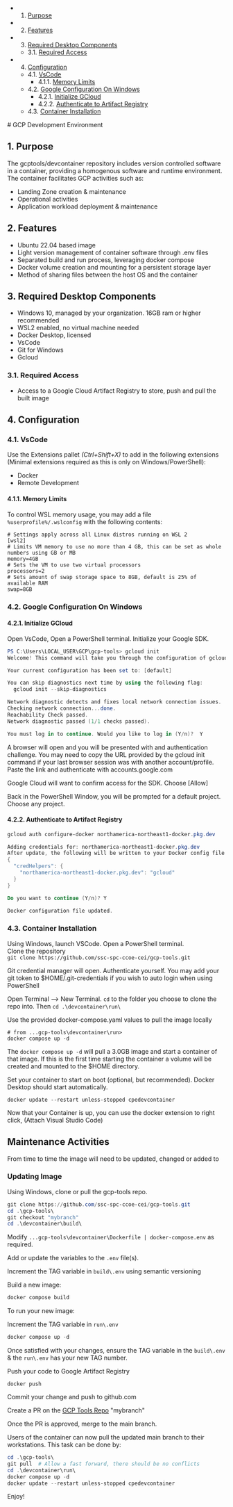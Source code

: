 <!-- vscode-markdown-toc -->
* 1. [Purpose](#Purpose)
* 2. [Features](#Features)
* 3. [Required Desktop Components](#RequiredDesktopComponents)
	* 3.1. [Required Access](#RequiredAccess)
* 4. [Configuration](#Configuration)
	* 4.1. [VsCode](#VsCode)
		* 4.1.1. [Memory Limits](#MemoryLimits)
	* 4.2. [Google Configuration On Windows](#GoogleConfigurationOnWindows)
		* 4.2.1. [Initialize GCloud](#InitializeGCloud)
		* 4.2.2. [Authenticate to Artifact Registry](#AuthenticatetoArtifactRegistry)
	* 4.3. [Container Installation](#ContainerInstallation)

<!-- vscode-markdown-toc-config
	numbering=true
	autoSave=true
	/vscode-markdown-toc-config -->
<!-- /vscode-markdown-toc --># GCP Development Environment



##  1. <a name='Purpose'></a>Purpose

The gcptools/devcontainer repository includes version controlled software in a container, providing a homogenous software and runtime environment. The container facilitates GCP activities such as:

- Landing Zone creation & maintenance
- Operational activities
- Application workload deployment & maintenance

##  2. <a name='Features'></a>Features

- Ubuntu 22.04 based image
- Light version management of container software through .env files
- Separated build and run process, leveraging docker compose
- Docker volume creation and mounting for a persistent storage layer
- Method of sharing files between the host OS and the container

##  3. <a name='RequiredDesktopComponents'></a>Required Desktop Components

- Windows 10, managed by your organization. 16GB ram or higher recommended
- WSL2 enabled, no virtual machine needed
- Docker Desktop, licensed
- VsCode
- Git for Windows
- Gcloud

###  3.1. <a name='RequiredAccess'></a>Required Access

- Access to a Google Cloud Artifact Registry to store, push and pull the built image

##  4. <a name='Configuration'></a>Configuration

###  4.1. <a name='VsCode'></a>VsCode

Use the Extensions pallet *(Ctrl+Shift+X)* to add in the following extensions (Minimal extensions required as this is only on Windows/PowerShell):

- Docker
- Remote Development

####  4.1.1. <a name='MemoryLimits'></a>Memory Limits

To control WSL memory usage, you may add a file `%userprofile%/.wslconfig` with the following contents:

```plaintext
# Settings apply across all Linux distros running on WSL 2
[wsl2]
# Limits VM memory to use no more than 4 GB, this can be set as whole numbers using GB or MB
memory=4GB
# Sets the VM to use two virtual processors
processors=2
# Sets amount of swap storage space to 8GB, default is 25% of available RAM
swap=8GB
```

###  4.2. <a name='GoogleConfigurationOnWindows'></a>Google Configuration On Windows

####  4.2.1. <a name='InitializeGCloud'></a>Initialize GCloud

Open VsCode, Open a PowerShell terminal. Initialize your Google SDK.

```PowerShell
PS C:\Users\LOCAL_USER\GCP\gcp-tools> gcloud init
Welcome! This command will take you through the configuration of gcloud.

Your current configuration has been set to: [default]

You can skip diagnostics next time by using the following flag:
  gcloud init --skip-diagnostics

Network diagnostic detects and fixes local network connection issues.
Checking network connection...done.
Reachability Check passed.
Network diagnostic passed (1/1 checks passed).

You must log in to continue. Would you like to log in (Y/n)?  Y
```

A browser will open and you will be presented with and authentication challenge. You may need to copy the URL provided by the gcloud init command if your last browser session was with another account/profile. Paste the link and authenticate with accounts.google.com

Google Cloud will want to confirm access for the SDK. Choose [Allow]

Back in the PowerShell Window, you will be prompted for a default project. Choose any project.

####  4.2.2. <a name='AuthenticatetoArtifactRegistry'></a>Authenticate to Artifact Registry


```PowerShell
gcloud auth configure-docker northamerica-northeast1-docker.pkg.dev

Adding credentials for: northamerica-northeast1-docker.pkg.dev
After update, the following will be written to your Docker config file located at [C:\Users\your-username\.docker\config.json]:
{
  "credHelpers": {
    "northamerica-northeast1-docker.pkg.dev": "gcloud"
  }
}

Do you want to continue (Y/n)? Y

Docker configuration file updated.

```

###  4.3. <a name='ContainerInstallation'></a>Container Installation

Using Windows, launch VSCode. Open a PowerShell terminal.  
Clone the repository  
`git clone https://github.com/ssc-spc-ccoe-cei/gcp-tools.git`

Git credential manager will open. Authenticate yourself. You may add your git token to $HOME/.git-credentials if you wish to auto login when using PowerShell

Open Terminal --> New Terminal.
```cd``` to the folder you choose to clone the repo into. Then ```cd .\devcontainer\run\```

Use the provided docker-compose.yaml values to pull the image locally

```shell
# from ...gcp-tools\devcontainer\run>
docker compose up -d
```

The ```docker compose up -d``` will pull a 3.0GB image and start a container of that image. If this is the first time starting the container a volume will be created and mounted to the $HOME directory.

Set your container to start on boot (optional, but recommended). Docker Desktop should start automatically.

```shell
docker update --restart unless-stopped cpedevcontainer
```

Now that your Container is up, you can use the docker extension to right click, (Attach Visual Studio Code)

## Maintenance Activities

From time to time the image will need to be updated, changed or added to

### Updating Image

Using Windows, clone or pull the gcp-tools repo.

```Powershell
git clone https://github.com/ssc-spc-ccoe-cei/gcp-tools.git
cd .\gcp-tools\
git checkout "mybranch"
cd .\devcontainer\build\
```

Modify ``...gcp-tools\devcontainer\Dockerfile | docker-compose.env`` as required.

Add or update the variables to the ```.env``` file(s).

Increment the TAG variable in ```build\.env``` using semantic versioning

Build a new image:

```Powershell
docker compose build
```

To run your new image:

Increment the TAG variable in ```run\.env```

```Powershell
docker compose up -d
```

Once satisfied with your changes, ensure the TAG variable in the  ```build\.env``` & the ```run\.env``` has your new TAG number.

Push your code to Google Artifact Registry

```shell
docker push
```
Commit your change and push to github.com

Create a PR on the [GCP Tools Repo](https://github.com/ssc-spc-ccoe-cei/gcp-tools.git) "mybranch"

Once the PR is approved, merge to the main branch.

Users of the container can now pull the updated main branch to their workstations. This task can be done by:

```Powershell
cd .\gcp-tools\
git pull  # Allow a fast forward, there should be no conflicts
cd .\devcontainer\run\
docker compose up -d
docker update --restart unless-stopped cpedevcontainer
```

Enjoy!
